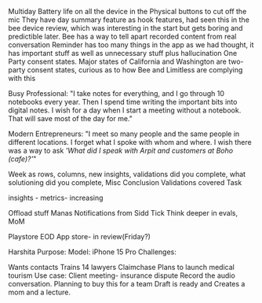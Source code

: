 Multiday Battery life on all the device in the
Physical buttons to cut off the mic
They have day summary feature as hook features, had seen this in the bee device review, which was interesting in the start but gets boring and predictible later.
Bee has a way to tell apart recorded content from real conversation
Reminder has too many things in the app as we had thought, it has important stuff as well as unnecessary stuff plus hallucination
One Party consent states. Major states of California and Washington are two-party consent states, curious as to how Bee and Limitless are complying with this

Busy Professional: "I take notes for everything, and I go through 10 notebooks every year. Then I spend time writing the important bits into digital notes. I wish for a day when I start a meeting without a notebook. That will save most of the day for me."

Modern Entrepreneurs: "I meet so many people and the same people in different locations. I forget what I spoke with whom and where. I wish there was a way to ask _'What did I speak with Arpit and customers at Boho (cafe)?'_"


Week as rows, 
columns, new insights, validations did you complete, what solutioning did you complete, Misc
Conclusion
Validations covered
Task

insights - 
metrics- increasing 

Offload stuff Manas
Notifications from Sidd
Tick
Think deeper in evals, MoM

Playstore EOD
App store- in review(Friday?)


Harshita
Purpose: 
Model: iPhone 15 Pro
Challenges: 

Wants contacts
Trains 14 lawyers
Claimchase
Plans to launch medical tourism
Use case: Client meeting- insurance dispute
Record the audio conversation. 
Planning to buy this for a team
Draft is ready and 
Creates a mom and a lecture. 
